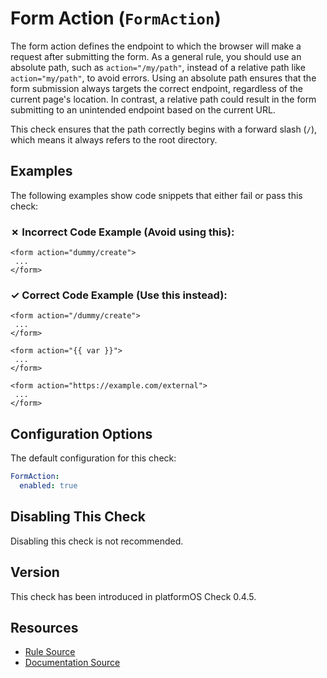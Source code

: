 # Form Action (`FormAction`)

The form action defines the endpoint to which the browser will make a request after submitting the form. As a general rule, you should use an absolute path, such as `action="/my/path"`, instead of a relative path like `action="my/path"`, to avoid errors. Using an absolute path ensures that the form submission always targets the correct endpoint, regardless of the current page's location. In contrast, a relative path could result in the form submitting to an unintended endpoint based on the current URL. 

This check ensures that the path correctly begins with a forward slash (`/`), which means it always refers to the root directory.

## Examples

The following examples show code snippets that either fail or pass this check:

### &#x2717; Incorrect Code Example (Avoid using this):

```liquid
<form action="dummy/create">
 ...
</form>
```

### &#x2713; Correct Code Example (Use this instead):

```liquid
<form action="/dummy/create">
 ...
</form>
```

```liquid
<form action="{{ var }}">
 ...
</form>
```

```liquid
<form action="https://example.com/external">
 ...
</form>
```

## Configuration Options

The default configuration for this check:

```yaml
FormAction:
  enabled: true
```

## Disabling This Check

Disabling this check is not recommended.

## Version

This check has been introduced in platformOS Check 0.4.5.

## Resources

- [Rule Source][codesource]
- [Documentation Source][docsource]

[codesource]: /lib/platformos_check/checks/form_action.rb
[docsource]: /docs/checks/form_action.md

